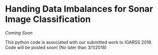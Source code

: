 # Handing Data Imbalances for Sonar Image Classification
*Coming Soon*

This python code is associated with our submitted work to IGARSS 2018. Code will be posted soon! (No later than 3/1/2018)
